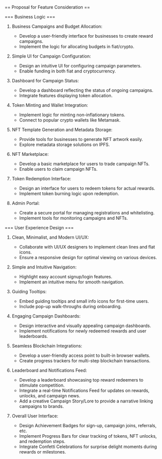 == Proposal for Feature Consideration ==

=== Business Logic ===

1. Business Campaigns and Budget Allocation:
	* Develop a user-friendly interface for businesses to create reward
	  campaigns.
	* Implement the logic for allocating budgets in fiat/crypto.

2. Simple UI for Campaign Configuration:
	* Design an intuitive UI for configuring campaign parameters.
	* Enable funding in both fiat and cryptocurrency.

3. Dashboard for Campaign Status:
	* Develop a dashboard reflecting the status of ongoing campaigns.
	* Integrate features displaying token allocation.

4. Token Minting and Wallet Integration:
	* Implement logic for minting non-inflationary tokens.
	* Connect to popular crypto wallets like Metamask.

5. NFT Template Generation and Metadata Storage:
	* Provide tools for businesses to generate NFT artwork easily.
	* Explore metadata storage solutions on IPFS.

6. NFT Marketplace:
	* Develop a basic marketplace for users to trade campaign NFTs.
	* Enable users to claim campaign NFTs.

7. Token Redemption Interface:
	* Design an interface for users to redeem tokens for actual rewards.
	* Implement token burning logic upon redemption.

8. Admin Portal:
	* Create a secure portal for managing registrations and whitelisting.
	* Implement tools for monitoring campaigns and NFTs.

=== User Experience Design ===

1. Clean, Minimalist, and Modern UI/UX:
	* Collaborate with UI/UX designers to implement clean lines and flat icons.
	* Ensure a responsive design for optimal viewing on various devices.

2. Simple and Intuitive Navigation:
	* Highlight easy account signup/login features.
	* Implement an intuitive menu for smooth navigation.

3. Guiding Tooltips:
	* Embed guiding tooltips and small info icons for first-time users.
	* Include pop-up walk-throughs during onboarding.

4. Engaging Campaign Dashboards:
	* Design interactive and visually appealing campaign dashboards.
	* Implement notifications for newly redeemed rewards and user leaderboards.

5. Seamless Blockchain Integrations:
	* Develop a user-friendly access point to built-in browser wallets.
	* Create progress trackers for multi-step blockchain transactions.

6. Leaderboard and Notifications Feed:
	* Develop a leaderboard showcasing top reward redeemers to stimulate competition.
	* Integrate a real-time Notifications Feed for updates on rewards, unlocks, and campaign news.
	* Add a creative Campaign Story/Lore to provide a narrative linking campaigns to brands.

7. Overall User Interface:
	* Design Achievement Badges for sign-up, campaign joins, referrals, etc.
	* Implement Progress Bars for clear tracking of tokens, NFT unlocks, and redemption steps.
	* Integrate Confetti Celebrations for surprise delight moments during rewards or milestones.
